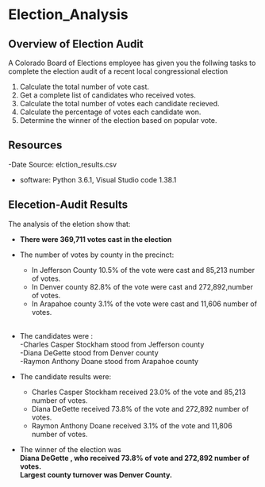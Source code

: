 # Election_Analysis

## Overview of Election Audit
A Colorado Board of Elections employee has given you the follwing tasks to complete the election audit of a recent local 
congressional election
1. Calculate the total number of vote cast.
2. Get a complete list of candidates who received votes.
3. Calculate the total number of votes each candidate recieved.
4. Calculate the percentage of votes each candidate won.
5. Determine the winner of the election based on popular vote.

## Resources
-Date Source: elction_results.csv
- software: Python 3.6.1, Visual Studio code 1.38.1

## Elecetion-Audit Results
The analysis of the eletion show that:
- **There were 369,711 votes cast in the election**

- The number of  votes by county in the precinct:
   - In Jefferson County 10.5% of the vote were cast and 85,213 number of votes.<br />
   - In Denver county 82.8% of the vote were cast and 272,892,number of votes.<br />
   - In Arapahoe county 3.1% of the vote were cast and 11,606 number of votes.<br /><br />
- The candidates were :<br />
   -Charles Casper Stockham stood from Jefferson county<br />
   -Diana DeGette stood from Denver county<br />
   -Raymon Anthony Doane stood from Arapahoe county <br />
   
- The candidate results were:
  - Charles Casper Stockham received 23.0% of the vote and 85,213 number of votes.
  - Diana DeGette received 73.8% of the vote and 272,892 number of votes.
  - Raymon Anthony Doane received 3.1% of the vote and 11,806 number of votes.
- The winner of the election was <br />
   **Diana DeGette , who received 73.8% of vote and 272,892 number of votes.<br />**
   **Largest county turnover was Denver County.**
   
